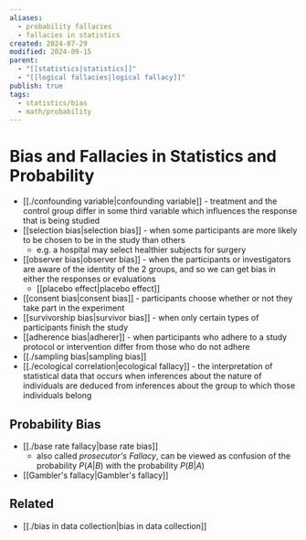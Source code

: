 ```yaml
---
aliases:
  - probability fallacies
  - fallacies in statistics
created: 2024-07-29
modified: 2024-09-15
parent:
  - "[[statistics|statistics]]"
  - "[[logical fallacies|logical fallacy]]"
publish: true
tags:
  - statistics/bias
  - math/probability
---
```

# Bias and Fallacies in Statistics and Probability
- [[./confounding variable|confounding variable]] - treatment and the control group differ in some third variable which influences the response that is being studied
- [[selection bias|selection bias]] - when some participants are more likely to be chosen to be in the study than others
  - e.g. a hospital may select healthier subjects for surgery
- [[observer bias|observer bias]] - when the participants or investigators are aware of the identity of the 2 groups, and so we can get bias in either the responses or evaluations
  - [[placebo effect|placebo effect]]
- [[consent bias|consent bias]] - participants choose whether or not they take part in the experiment
- [[survivorship bias|survivor bias]] - when only certain types of participants finish the study
- [[adherence bias|adherer]] - when participants who adhere to a study protocol or intervention differ from those who do not adhere
- [[./sampling bias|sampling bias]]
- [[./ecological correlation|ecological fallacy]] - the interpretation of statistical data that occurs when inferences about the nature of individuals are deduced from inferences about the group to which those individuals belong

## Probability Bias
- [[./base rate fallacy|base rate bias]]
  - also called *prosecutor's Fallacy*, can be viewed as confusion of the  probability $P(A | B)$ with the probability $P(B | A)$
- [[Gambler's fallacy|Gambler's fallacy]]

## Related
- [[./bias in data collection|bias in data collection]]